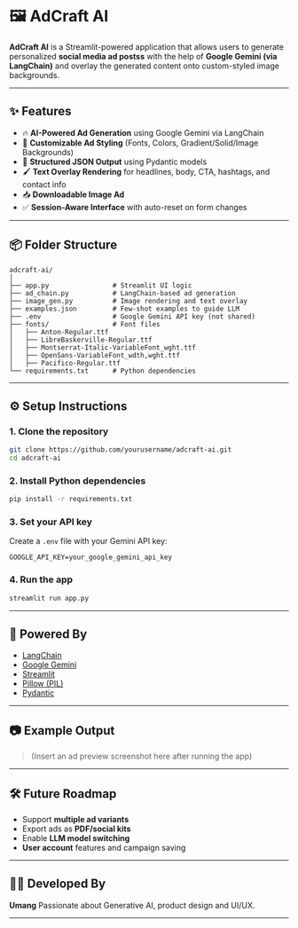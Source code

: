 # 🖼️ AdCraft AI

**AdCraft AI** is a Streamlit-powered application that allows users to generate personalized **social media ad postss** with the help of **Google Gemini (via LangChain)** and overlay the generated content onto custom-styled image backgrounds.

---

## ✨ Features

* 🔥 **AI-Powered Ad Generation** using Google Gemini via LangChain
* 🎨 **Customizable Ad Styling** (Fonts, Colors, Gradient/Solid/Image Backgrounds)
* 📝 **Structured JSON Output** using Pydantic models
* 🖌️ **Text Overlay Rendering** for headlines, body, CTA, hashtags, and contact info
* 📥 **Downloadable Image Ad**
* ✅ **Session-Aware Interface** with auto-reset on form changes

---

## 📦 Folder Structure

```
adcraft-ai/
│
├── app.py                # Streamlit UI logic
├── ad_chain.py           # LangChain-based ad generation
├── image_gen.py          # Image rendering and text overlay
├── examples.json         # Few-shot examples to guide LLM
├── .env                  # Google Gemini API key (not shared)
├── fonts/                # Font files
│   ├── Anton-Regular.ttf
│   ├── LibreBaskerville-Regular.ttf
│   ├── Montserrat-Italic-VariableFont_wght.ttf
│   ├── OpenSans-VariableFont_wdth,wght.ttf
│   ├── Pacifico-Regular.ttf
└── requirements.txt      # Python dependencies
```

---

## ⚙️ Setup Instructions

### 1. Clone the repository

```bash
git clone https://github.com/yourusername/adcraft-ai.git
cd adcraft-ai
```

### 2. Install Python dependencies

```bash
pip install -r requirements.txt
```

### 3. Set your API key

Create a `.env` file with your Gemini API key:

```
GOOGLE_API_KEY=your_google_gemini_api_key
```

### 4. Run the app

```bash
streamlit run app.py
```

---

## 🧠 Powered By

* [LangChain](https://www.langchain.com/)
* [Google Gemini](https://ai.google.dev/)
* [Streamlit](https://streamlit.io/)
* [Pillow (PIL)](https://pillow.readthedocs.io/)
* [Pydantic](https://docs.pydantic.dev/)

---

## 📷 Example Output

> (Insert an ad preview screenshot here after running the app)

---

## 🛠️ Future Roadmap

* Support **multiple ad variants**
* Export ads as **PDF/social kits**
* Enable **LLM model switching**
* **User account** features and campaign saving

---

## 👨‍💻 Developed By

**Umang**
Passionate about Generative AI, product design and UI/UX.

---



